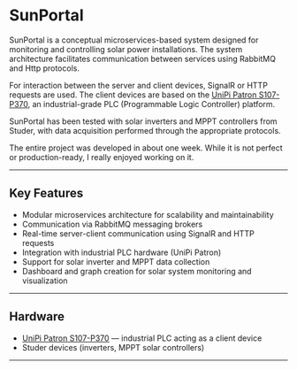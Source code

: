 # SunPortal

SunPortal is a conceptual microservices-based system designed for monitoring and controlling solar power installations. The system architecture facilitates communication between services using RabbitMQ and Http protocols.

For interaction between the server and client devices, SignalR or HTTP requests are used. The client devices are based on the [UniPi Patron S107-P370](https://www.unipi.technology/cs/unipi-patron-s107-p370), an industrial-grade PLC (Programmable Logic Controller) platform.

SunPortal has been tested with solar inverters and MPPT controllers from Studer, with data acquisition performed through the appropriate protocols.

The entire project was developed in about one week. While it is not perfect or production-ready, I really enjoyed working on it.

---

## Key Features

- Modular microservices architecture for scalability and maintainability  
- Communication via RabbitMQ messaging brokers 
- Real-time server-client communication using SignalR and HTTP requests  
- Integration with industrial PLC hardware (UniPi Patron)  
- Support for solar inverter and MPPT data collection  
- Dashboard and graph creation for solar system monitoring and visualization

---

## Hardware

- [UniPi Patron S107-P370](https://www.unipi.technology/cs/unipi-patron-s107-p370) — industrial PLC acting as a client device  
- Studer devices (inverters, MPPT solar controllers)

---

